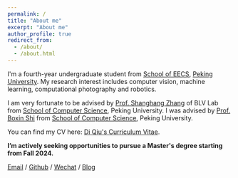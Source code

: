 ```yaml
---
permalink: /
title: "About me"
excerpt: "About me"
author_profile: true
redirect_from: 
  - /about/
  - /about.html
---
```


I'm a fourth-year undergraduate student from [School of EECS](https://eecs.pku.edu.cn/), [Peking University](https://www.pku.edu.cn/). My research interest includes computer vision, machine learning, computational photography and robotics.

I am very fortunate to be advised by [Prof. Shanghang Zhang](https://www.shanghangzhang.com/) of BLV Lab from [School of Computer Science](https://cs.pku.edu.cn/), Peking University. I was advised by [Prof. Boxin Shi](https://ci.idm.pku.edu.cn/) from [School of Computer Science](https://cs.pku.edu.cn/), Peking University.

You can find my CV here: [Di Qiu's Curriculum Vitae](../assets/Curriculum_Vitae.pdf).

**I’m actively seeking opportunities to pursue a Master's degree starting from Fall 2024.**

[Email](mailto:qiudi@stu.pku.edu.cn) / [Github](https://github.com/QiuDi233) / [Wechat](../images/wechat.jpg) / [Blog](https://blog.csdn.net/qd1813100174?spm=1000.2115.3001.5343)
